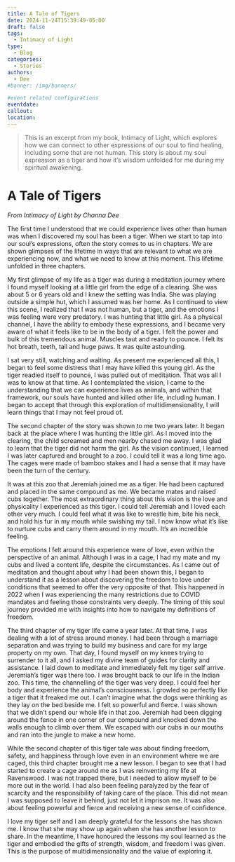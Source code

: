 ```yaml
---
title: A Tale of Tigers
date: 2024-11-24T15:39:49-05:00
draft: false
tags:
  - Intimacy of Light
type:
  - Blog
categories:
  - Stories
authors:
  - Dee
#banner: /img/banners/

#event related configurations
eventdate:
callout:
location:
---
```

>This is an excerpt from my book, Intimacy of Light, which explores how we can connect to other expressions of our soul to find healing, including some that are not human. This story is about my soul expression as a tiger and how it’s wisdom unfolded for me during my spiritual awakening.

# A Tale of Tigers

*From Intimacy of Light by Channa Dee*

The first time I understood that we could experience lives other than human was when I discovered my soul has been a tiger. When we start to tap into our soul’s expressions, often the story comes to us in chapters. We are shown glimpses of the lifetime in ways that are relevant to what we are experiencing now, and what we need to know at this moment. This lifetime unfolded in three chapters.

My first glimpse of my life as a tiger was during a meditation journey where I found myself looking at a little girl from the edge of a clearing. She was about 5 or 6 years old and I knew the setting was India. She was playing outside a simple hut, which I assumed was her home. As I continued to view this scene, I realized that I was not human, but a tiger, and the emotions I was feeling were very predatory. I was hunting that little girl. As a physical channel, I have the ability to embody these expressions, and I became very aware of what it feels like to be in the body of a tiger. I felt the power and bulk of this tremendous animal. Muscles taut and ready to pounce. I felt its hot breath, teeth, tail and huge paws. It was quite astounding.

I sat very still, watching and waiting. As present me experienced all this, I began to feel some distress that I may have killed this young girl. As the tiger readied itself to pounce, I was pulled out of meditation. That was all I was to know at that time. As I contemplated the vision, I came to the understanding that we can experience lives as animals, and within that framework, our souls have hunted and killed other life, including human. I began to accept that through this exploration of multidimensionality, I will learn things that I may not feel proud of.

The second chapter of the story was shown to me two years later. It began back at the place where I was hunting the little girl. As I moved into the clearing, the child screamed and men nearby chased me away. I was glad to learn that the tiger did not harm the girl. As the vision continued, I learned I was later captured and brought to a zoo. I could tell it was a long time ago. The cages were made of bamboo stakes and I had a sense that it may have been the turn of the century.

It was at this zoo that Jeremiah joined me as a tiger. He had been captured and placed in the same compound as me. We became mates and raised cubs together. The most extraordinary thing about this vision is the love and physicality I experienced as this tiger. I could tell Jeremiah and I loved each other very much. I could feel what it was like to wrestle him, bite his neck, and hold his fur in my mouth while swishing my tail. I now know what it’s like to nurture cubs and carry them around in my mouth. It’s an incredible feeling.

The emotions I felt around this experience were of love, even within the perspective of an animal. Although I was in a cage, I had my mate and my cubs and lived a content life, despite the circumstances. As I came out of meditation and thought about why I had been shown this, I began to understand it as a lesson about discovering the freedom to love under conditions that seemed to offer the very opposite of that. This happened in 2022 when I was experiencing the many restrictions due to COVID mandates and feeling those constraints very deeply. The timing of this soul journey provided me with insights into how to navigate my definitions of freedom.

The third chapter of my tiger life came a year later. At that time, I was dealing with a lot of stress around money. I had been through a marriage separation and was trying to build my business and care for my large property on my own. That day, I found myself on my knees trying to surrender to it all, and I asked my divine team of guides for clarity and assistance. I laid down to meditate and immediately felt my tiger self arrive. Jeremiah’s tiger was there too. I was brought back to our life in the Indian zoo. This time, the channelling of the tiger was very deep. I could feel her body and experience the animal’s consciousness. I growled so perfectly like a tiger that it freaked me out. I can’t imagine what the dogs were thinking as they lay on the bed beside me. I felt so powerful and fierce. I was shown that we didn’t spend our whole life in that zoo. Jeremiah had been digging around the fence in one corner of our compound and knocked down the walls enough to climb over them. We escaped with our cubs in our mouths and ran into the jungle to make a new home.

While the second chapter of this tiger tale was about finding freedom, safety, and happiness through love even in an environment where we are caged, this third chapter brought me a new lesson. I began to see that I had started to create a cage around me as I was reinventing my life at Ravenswood. I was not trapped there, but I needed to allow myself to be more out in the world. I had also been feeling paralyzed by the fear of scarcity and the responsibility of taking care of the place. This did not mean I was supposed to leave it behind, just not let it imprison me. It was also about feeling powerful and fierce and receiving a new sense of confidence.

I love my tiger self and I am deeply grateful for the lessons she has shown me. I know that she may show up again when she has another lesson to share. In the meantime, I have honoured the lessons my soul learned as the tiger and embodied the gifts of strength, wisdom, and freedom I was given. This is the purpose of multidimensionality and the value of exploring it.
